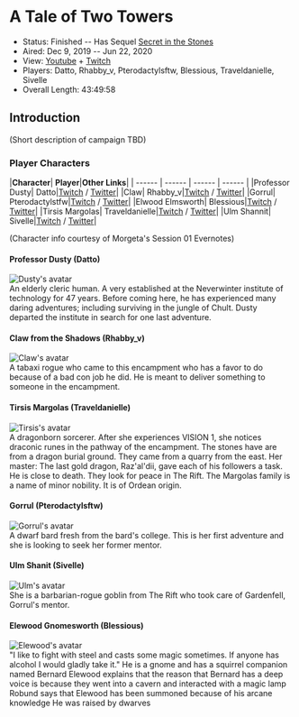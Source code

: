 # A Tale of Two Towers

* Status: Finished -- Has Sequel [Secret in the Stones](../24%20-%20Secret%20in%20the%20Stones)
* Aired: Dec 9, 2019 -- Jun 22, 2020
* View: [Youtube](https://www.youtube.com/watch?v=WKav_rXcc1U&list=PLfASEnzB7i1YQKOHCY4ehR9I1lIwsK7o0) + [Twitch](https://www.twitch.tv/collections/Oz0EOvtm5xWrvw)
* Players: Datto, Rhabby_v, Pterodactylsftw, Blessious, Traveldanielle, Sivelle
* Overall Length: 43:49:58

## Introduction

(Short description of campaign TBD)

### Player Characters

|**Character**| **Player**|**Other Links**|
| ------ | ------ | ------ | ------ |
|Professor Dusty| Datto|[Twitch](https://www.twitch.tv/Datto) / [Twitter](https://twitter.com/DattosDestiny)|
|Claw| Rhabby_v|[Twitch](https://www.twitch.tv/rhabby_v) / [Twitter](https://twitter.com/Rhabby_V)|
|Gorrul| Pterodactylstfw|[Twitch](https://www.twitch.tv/pterodactylsftw) / [Twitter](https://twitter.com/Pterodactylsftw)|
|Elwood Elmsworth| Blessious|[Twitch](https://www.twitch.tv/Blessious) / [Twitter](https://twitter.com/BlessiousPlays)|
|Tirsis Margolas| Traveldanielle|[Twitch](https://www.twitch.tv/traveldanielle) / [Twitter](https://twitter.com/travel_danielle)|
|Ulm Shannit| Sivelle|[Twitch](https://www.twitch.tv/sivelle) / [Twitter](https://twitter.com/Tiff_Tiefling)|

(Character info courtesy of Morgeta's Session 01 Evernotes)

#### Professor Dusty (Datto)
<img src="https://www.evernote.com/shard/s698/sh/3a03f45a-2599-239c-9318-c673adde386c/013f6e72fd19fdc30c9351ba73123220/res/d47a0dde-643b-b420-ad63-588709fd36de" alt="Dusty's avatar" /><br>
An elderly cleric human. A very established at the Neverwinter institute of technology for 47 years. Before coming here, he has experienced many daring adventures; including surviving in the jungle of Chult. Dusty departed the institute in search for one last adventure.

#### Claw from the Shadows (Rhabby_v)
<img src="https://www.evernote.com/shard/s698/sh/3a03f45a-2599-239c-9318-c673adde386c/013f6e72fd19fdc30c9351ba73123220/res/78b5e9a1-a013-6bbc-47a4-64593fcf28fb" alt="Claw's avatar" /><br>
A tabaxi rogue who came to this encampment who has a favor to do because of a bad con job he did. He is meant to deliver something to someone in the encampment.

#### Tirsis Margolas (Traveldanielle)
<img src="https://www.evernote.com/shard/s698/sh/3a03f45a-2599-239c-9318-c673adde386c/013f6e72fd19fdc30c9351ba73123220/res/900c5c86-11a0-01cd-9bf9-2fbba2d8cc6d" alt="Tirsis's avatar" /><br>
A dragonborn sorcerer. After she experiences VISION 1, she notices draconic runes in the pathway of the encampment. The stones have are from a dragon burial ground. They came from a quarry from the east. Her master: The last gold dragon, Raz'al'dii, gave each of his followers a task. He is close to death. They look for peace in The Rift. The Margolas family is a name of minor nobility. It is of Ordean origin.

#### Gorrul (Pterodactylsftw)
<img src="https://www.evernote.com/shard/s698/sh/3a03f45a-2599-239c-9318-c673adde386c/013f6e72fd19fdc30c9351ba73123220/res/ad8143ad-ec8e-fff3-4b9e-35d4c828c3e3" alt="Gorrul's avatar" /><br>
A dwarf  bard fresh from the bard's college. This is her first adventure and she is looking to seek her former mentor.

#### Ulm Shanit (Sivelle)
<img src="https://i.imgur.com/QX2MNo3.png" alt="Ulm's avatar" /><br>
She is a barbarian-rogue goblin from The Rift who took care of Gardenfell, Gorrul's mentor.

#### Elewood Gnomesworth (Blessious)
<img src="https://www.evernote.com/shard/s698/sh/8b4635b5-a91c-2b13-c8ed-347769beff42/4357439f250ad01c3bc3aa8626ae0003/res/5b6347f3-17ea-cec9-ca11-30b61a8e599f" alt="Elewood's avatar" /><br>
"I like to fight with steel and casts some magic sometimes. If anyone has alcohol I would gladly take it."
He is a gnome and has a squirrel companion named Bernard
Elewood explains that the reason that Bernard has a deep voice is because they went into a cavern and interacted with a magic lamp
Robund says that Elewood has been summoned because of his arcane knowledge
He was raised by dwarves

